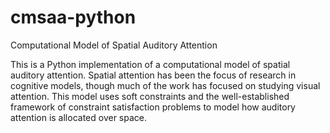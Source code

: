 # cmsaa-python
Computational Model of Spatial Auditory Attention

This is a Python implementation of a computational model of spatial auditory attention. Spatial attention has been the focus of research in cognitive models, though much of the work has focused on studying visual attention. This model uses soft constraints and the well-established framework of constraint satisfaction problems to model how auditory attention is allocated over space.
